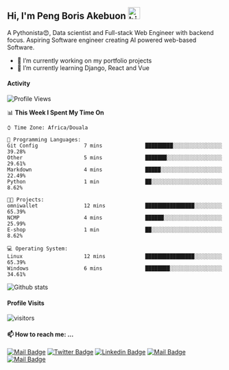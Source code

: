  ## Hi, I'm Peng Boris Akebuon <img src="https://user-images.githubusercontent.com/1303154/88677602-1635ba80-d120-11ea-84d8-d263ba5fc3c0.gif" width="28px" alt="hi">

 A Pythonista😍, Data scientist and Full-stack Web Engineer with backend focus. Aspiring Software engineer creating AI powered web-based Software.
- 🔭 I’m currently working on my portfolio projects
- 🌱 I’m currently learning Django, React and Vue

#### Activity
<!--START_SECTION:waka-->
![Profile Views](http://img.shields.io/badge/Profile%20Views-31-blue)

📊 **This Week I Spent My Time On** 

```text
⌚︎ Time Zone: Africa/Douala

💬 Programming Languages: 
Git Config               7 mins              █████████░░░░░░░░░░░░░░░░   39.28% 
Other                    5 mins              ███████░░░░░░░░░░░░░░░░░░   29.61% 
Markdown                 4 mins              █████░░░░░░░░░░░░░░░░░░░░   22.49% 
Python                   1 min               ██░░░░░░░░░░░░░░░░░░░░░░░   8.62%

🐱‍💻 Projects: 
omniwallet               12 mins             ████████████████░░░░░░░░░   65.39% 
NCMP                     4 mins              ██████░░░░░░░░░░░░░░░░░░░   25.99% 
E-shop                   1 min               ██░░░░░░░░░░░░░░░░░░░░░░░   8.62%

💻 Operating System: 
Linux                    12 mins             ████████████████░░░░░░░░░   65.39% 
Windows                  6 mins              ████████░░░░░░░░░░░░░░░░░   34.61%

```


<!--END_SECTION:waka-->


![Github stats](https://github-readme-stats.vercel.app/api?username=itzomen&theme=vue&show_icons=true&count_private=true)
 
 #### Profile Visits 

![visitors](https://visitor-badge.glitch.me/badge?page_id=itzomen)

#### 📫 How to reach me: ...

[![Mail Badge](https://img.shields.io/badge/-itzomen-c0392b?style=flat&labelColor=c0392b&logo=gmail&logoColor=white)](mailto:peng.akebuon2468@gmail.com)
[![Twitter Badge](https://img.shields.io/badge/-@itz_an_omen-1ca0f1?style=flat&labelColor=1ca0f1&logo=twitter&logoColor=white&link=https://twitter.com/itz_an_omen)](https://twitter.com/itz_an_omen/) [![Linkedin Badge](https://img.shields.io/badge/-Peng_Boris_Akebuon-0e76a8?style=flat&labelColor=0e76a8&logo=linkedin&logoColor=white)](https://www.linkedin.com/in/peng-boris-akebuon-0b8ba0195/)
 [![Mail Badge](https://img.shields.io/badge/-Academy_Omen-e74c3c?style=flat&labelColor=e74c3c&logo=youtube&logoColor=white)](https://https://www.youtube.com/channel/UCknaAfNfqKQDQFnqP2zMA6A?view_as=subscriber)  [![Mail Badge](https://img.shields.io/badge/-@itz_an_omen-405DE6?style=flat&labelColor=5851DB&logo=instagram&logoColor=white)](https://instagram.com/itz_an_omen)
